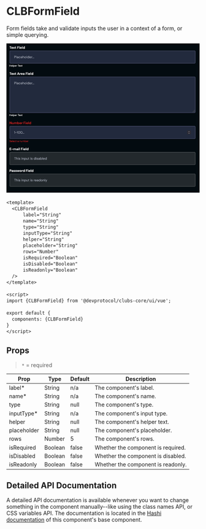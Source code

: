 # CLBFormField

Form fields take and validate inputs the user in a context of a form, or simple querying.

![img.png](../_media/form-field.png)

```vue
<template>
  <CLBFormField
      label="String"
      name="String"
      type="String"
      inputType="String"
      helper="String"
      placeholder="String"
      rows="Number"
      isRequired="Boolean"
      isDisabled="Boolean"
      isReadonly="Boolean"
  />
</template>

<script>
import {CLBFormField} from '@devprotocol/clubs-core/ui/vue';

export default {
  components: {CLBFormField}
}
</script>
```

## Props

> `*` = required

| Prop        | Type    | Default | Description                        |
|-------------|---------|---------|------------------------------------|
| label*      | String  | n/a     | The component's label.             |
| name*       | String  | n/a     | The component's name.              |
| type        | String  | null    | The component's type.              |
| inputType*  | String  | n/a     | The component's input type.        |
| helper      | String  | null    | The component's helper text.       |
| placeholder | String  | null    | The component's placeholder.       |
| rows        | Number  | 5       | The component's rows.              |
| isRequired  | Boolean | false   | Whether the component is required. |
| isDisabled  | Boolean | false   | Whether the component is disabled. |
| isReadonly  | Boolean | false   | Whether the component is readonly. |

## Detailed API Documentation

A detailed API documentation is available whenever you want to change something in the component manually--like using
the class names API, or CSS variables API. The documentation is located in
the [Hashi documentation](https://hashi-docs.netlify.app/docs/develop/form-field) of this component's base component.

